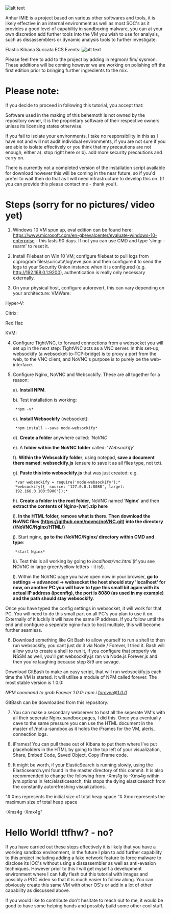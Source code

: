 ![alt text](https://i.ibb.co/nPpksv0/basedfir-final-illustration-x4-colored-toned-illustration-x2.png)

Anhur IMIE is a project based on various other softwares and tools, it is likely effective in an internal environment as well as most SOC's as it provides a good level of capability in sandboxing malware, you can at your own discretion add further tools into the VM you wish to use for analysis, such as dissassemblers or dynamic analysis tools to further investigate. 

Elastic Kibana Suricata ECS Events:
![alt text](https://www.elastic.co/guide/en/beats/filebeat/current/images/filebeat-suricata-events.png)

Please feel free to add to the project by adding in regmon/ fim/ sysmon. These additions will be coming however we are working on polishing off the first edition prior to bringing further ingredients to the mix.

# Please note: 
If you decide to proceed in following this tutorial, you accept that:

Software used in the making of this behemoth is not owned by the repository owner, it is the proprietary software of their respective owners unless its licensing states otherwise. 

If you fail to isolate your environments, I take no responsibility in this as I have not and will not audit individual environments, if you are not sure if you are able to isolate effectively or you think that my precautions are not enough, either a). stop right here or b). add more security precautions and carry on.

There is currently not a completed version of the installation script available for download however this will be coming in the near future, so if you'd prefer to wait then do that as I will need infrastructure to develop this on. (If you can provide this please contact me - thank you!).

# Steps (sorry for no pictures/ video yet)
1. Windows 10 VM spun up, eval edition can be found here: https://www.microsoft.com/en-gb/evalcenter/evaluate-windows-10-enterprise - this lasts 90 days. If not you can use CMD and type 'slmgr -rearm' to reset it.


2. Install Filebeat on Win 10 VM; configure filebeat to pull logs from c:\program files\suricata\log\eve.json and then configure it to send the logs to your Security Onion instance when it is configured (e.g. http://192.168.0.1:9200), authentication is really only necessary externally.


3. On your physical host, configure autorevert, this can vary depending on your architecture:
VMWare:

Hyper-V:

Citrix:

Red Hat:

KVM:


4. Configure TightVNC, to forward connections from a websocket you will set up in the next step:
TightVNC acts as a VNC server. In this set-up, websockify (a websocket-to-TCP-bridge) is to proxy a port from the web, to the VNC client, and NoVNC's purpose is to purely be the web-interface.


5. Configure Nginx, NoVNC and Websockify. These are all together for a reason:

    a). **Install NPM**. 
    
    b). Test installation is working: 
       
        *npm -v*
    
    c). **Install Websockify** (websocket): 
    
        *npm install --save node-websockify*

    d). **Create a folder** anywhere called: '*NoVNC*'
    
    e). A **folder within the NoVNC folder** called: '*Websockify*'
    
    f). **Within the Websockify folder**, using notepad, **save a document there named: websockify.js** (ensure to save it as all files type, not txt).
    
    g). **Paste this into websockify.js** that was just created: e.g. 
        
        *var websockify = require('node-websockify');*
        *websockify({  source: '127.0.0.1:8080', target: '192.168.0.100:5900'});*
        
    h). **Create a folder in the root folder**, NoVNC named '**Nginx**' and then **extract the contents of Nginx-(ver).zip here**
    
    i). **In the HTML folder, remove what is there. Then download the NoVNC files (https://github.com/novnc/noVNC.git) into the directory (/NoVNC/Nginx/HTML/)**
    
    j). Start nginx, **go to the /NoVNC/Nginx/ directory within CMD and type**:
    
        *start Nginx*
    
    k). Test this is all working by going to *localhost/vnc.html* (if you see NOVNC in large green/yellow letters - it is!).
    
    l). Within the NoVNC page you have open now in your browser, **go to settings -> advanced -> websocket the host should stay 'localhost' for now, on another PC you will have         to type this small bit again with its actual IP address (ipconfig), the port is 8080 (as used in my example) and the path should stay websockify**.
    
Once you have typed the config settings in websocket, it will work for that PC. You will need to do this small part on all PC's you plan to use it on. Externally of it luckily it will have the same IP address. If you follow until the end and configure a seperate nginx-hub to host multiple, this will become further seamless.


6. Download something like Git Bash to allow yourself to run a shell to then run websockify, you cant just do it via Node / Forever, I tried it. Bash will allow you to create a shell to run it, if you configure that properly via NSSM as well, you'll get websockify.js ran via Node.js Forever.js and then you're laughing because step 8/9 are savage.

Download GitBash to make an easy script, that will run websockify.js each time the VM is started. It will utilise a module of NPM called forever. The most stable version is 1.0.0:

*NPM command to grab Forever 1.0.0: npm i forever@1.0.0*

GitBash can be downloaded from this repository.

7. You can make a secondary webserver to host all the seperate VM's with all their seperate Nginx sandbox pages, I did this. Once you  eventually cave to the same pressure you can use the HTML document in the master of /not-a-sandbox as it holds the iFrames for the VM, alerts, connection logs.

8. iFrames! You can pull these out of Kibana to put them where I've put placeholders in the HTML by going to the top left of your visualization, Share, Embed Code, Saved        Object, Copy iFrame code. 

9. It might be worth, if your ElasticSearch is running slowly, using the Elasticsearch.yml found in the master directory of this commit. It is also recommended to change the following from -Xms1g to -Xms4g within jvm.options in /etc/elasticsearch, this stops the dying elasticsearch from the constantly autorefreshing visualizations.

"# Xms represents the initial size of total heap space
“# Xmx represents the maximum size of total heap space

-Xms4g
-Xmx4g"

# Hello World! ttfhw? - no?
If you have carried out these steps effectively it is likely that you have a working sandbox environment, in the future I plan to add further capability to this project including adding a fake network feature to force malware to disclose its IOC's without using a dissassembler as well as anti-evasion techniques. However prior to this I will get myself a development environment where I can fully flesh out this tutorial with images and possibly a POC video so that it is much easier to follow along. You can obviously create this same VM with other OS's or add in a lot of other capability as discussed above.

If you would like to contribute don't hesitate to reach out to me, it would be good to have some helping hands and possibly build some other cool stuff. 
